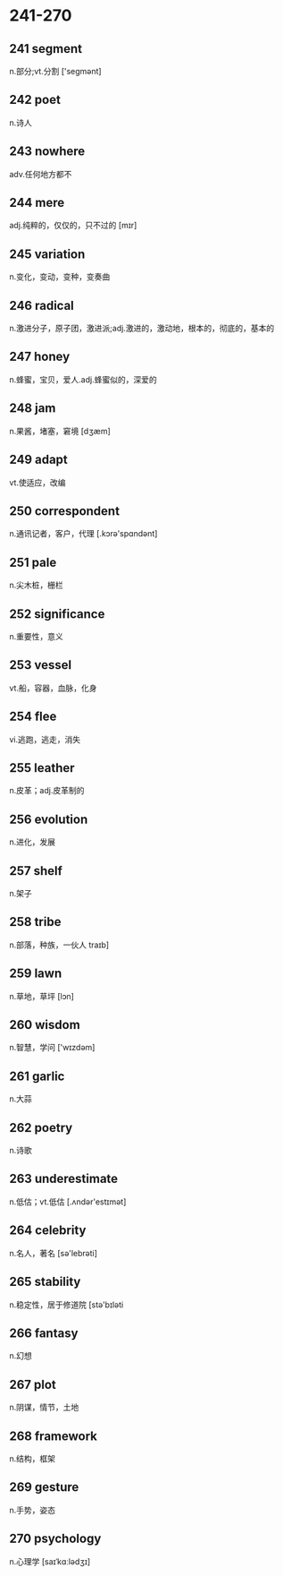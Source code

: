 # 241-270

## 241 segment

n.部分;vt.分割  ['seɡmənt]

## 242 poet

n.诗人

## 243 nowhere

adv.任何地方都不

## 244 mere

adj.纯粹的，仅仅的，只不过的 [mɪr]

## 245 variation

n.变化，变动，变种，变奏曲

## 246 radical

n.激进分子，原子团，激进派;adj.激进的，激动地，根本的，彻底的，基本的

## 247 honey

n.蜂蜜，宝贝，爱人.adj.蜂蜜似的，深爱的

## 248 jam

n.果酱，堵塞，窘境  [dʒæm]

## 249 adapt

vt.使适应，改编

## 250 correspondent

n.通讯记者，客户，代理  [.kɔrə'spɑndənt]

## 251 pale

n.尖木桩，栅栏

## 252 significance

n.重要性，意义

## 253 vessel

vt.船，容器，血脉，化身

## 254 flee

vi.逃跑，逃走，消失

## 255 leather

n.皮革；adj.皮革制的

## 256 evolution

n.进化，发展

## 257 shelf

n.架子

## 258 tribe

n.部落，种族，一伙人 traɪb]

## 259 lawn

n.草地，草坪 [lɔn]

## 260 wisdom

n.智慧，学问 ['wɪzdəm]

## 261 garlic

n.大蒜

## 262 poetry

n.诗歌

## 263 underestimate

n.低估；vt.低估  [.ʌndər'estɪmət]

## 264 celebrity

n.名人，著名 [sə'lebrəti]

## 265 stability

n.稳定性，居于修道院 [stə'bɪləti

## 266 fantasy

n.幻想

## 267 plot

n.阴谋，情节，土地

## 268 framework

n.结构，框架

## 269 gesture

n.手势，姿态

## 270 psychology

n.心理学  [saɪˈkɑːlədʒɪ]
